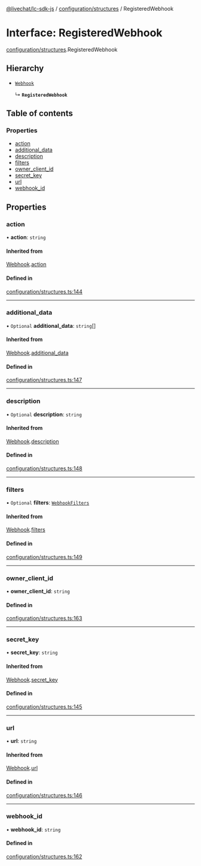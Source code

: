 [@livechat/lc-sdk-js](../README.md) / [configuration/structures](../modules/configuration_structures.md) / RegisteredWebhook

# Interface: RegisteredWebhook

[configuration/structures](../modules/configuration_structures.md).RegisteredWebhook

## Hierarchy

- [`Webhook`](configuration_structures.Webhook.md)

  ↳ **`RegisteredWebhook`**

## Table of contents

### Properties

- [action](configuration_structures.RegisteredWebhook.md#action)
- [additional\_data](configuration_structures.RegisteredWebhook.md#additional_data)
- [description](configuration_structures.RegisteredWebhook.md#description)
- [filters](configuration_structures.RegisteredWebhook.md#filters)
- [owner\_client\_id](configuration_structures.RegisteredWebhook.md#owner_client_id)
- [secret\_key](configuration_structures.RegisteredWebhook.md#secret_key)
- [url](configuration_structures.RegisteredWebhook.md#url)
- [webhook\_id](configuration_structures.RegisteredWebhook.md#webhook_id)

## Properties

### action

• **action**: `string`

#### Inherited from

[Webhook](configuration_structures.Webhook.md).[action](configuration_structures.Webhook.md#action)

#### Defined in

[configuration/structures.ts:144](https://github.com/livechat/lc-sdk-js/blob/7431f2f/src/configuration/structures.ts#L144)

___

### additional\_data

• `Optional` **additional\_data**: `string`[]

#### Inherited from

[Webhook](configuration_structures.Webhook.md).[additional_data](configuration_structures.Webhook.md#additional_data)

#### Defined in

[configuration/structures.ts:147](https://github.com/livechat/lc-sdk-js/blob/7431f2f/src/configuration/structures.ts#L147)

___

### description

• `Optional` **description**: `string`

#### Inherited from

[Webhook](configuration_structures.Webhook.md).[description](configuration_structures.Webhook.md#description)

#### Defined in

[configuration/structures.ts:148](https://github.com/livechat/lc-sdk-js/blob/7431f2f/src/configuration/structures.ts#L148)

___

### filters

• `Optional` **filters**: [`WebhookFilters`](configuration_structures.WebhookFilters.md)

#### Inherited from

[Webhook](configuration_structures.Webhook.md).[filters](configuration_structures.Webhook.md#filters)

#### Defined in

[configuration/structures.ts:149](https://github.com/livechat/lc-sdk-js/blob/7431f2f/src/configuration/structures.ts#L149)

___

### owner\_client\_id

• **owner\_client\_id**: `string`

#### Defined in

[configuration/structures.ts:163](https://github.com/livechat/lc-sdk-js/blob/7431f2f/src/configuration/structures.ts#L163)

___

### secret\_key

• **secret\_key**: `string`

#### Inherited from

[Webhook](configuration_structures.Webhook.md).[secret_key](configuration_structures.Webhook.md#secret_key)

#### Defined in

[configuration/structures.ts:145](https://github.com/livechat/lc-sdk-js/blob/7431f2f/src/configuration/structures.ts#L145)

___

### url

• **url**: `string`

#### Inherited from

[Webhook](configuration_structures.Webhook.md).[url](configuration_structures.Webhook.md#url)

#### Defined in

[configuration/structures.ts:146](https://github.com/livechat/lc-sdk-js/blob/7431f2f/src/configuration/structures.ts#L146)

___

### webhook\_id

• **webhook\_id**: `string`

#### Defined in

[configuration/structures.ts:162](https://github.com/livechat/lc-sdk-js/blob/7431f2f/src/configuration/structures.ts#L162)
